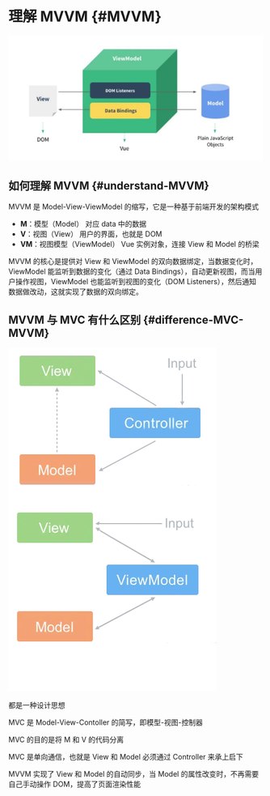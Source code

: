# 理解 MVVM {#MVVM}

![MVVM](./../../../assets/vue/MVVM.jpg)

## 如何理解 MVVM {#understand-MVVM}

MVVM 是 Model-View-ViewModel 的缩写，它是一种基于前端开发的架构模式

- **M**：模型（Model） 对应 data 中的数据
- **V**：视图（View） 用户的界面，也就是 DOM
- **VM**：视图模型（ViewModel） Vue 实例对象，连接 View 和 Model 的桥梁

MVVM 的核心是提供对 View 和 ViewModel 的双向数据绑定，当数据变化时，ViewModel 能监听到数据的变化（通过 Data Bindings），自动更新视图，而当用户操作视图，ViewModel 也能监听到视图的变化（DOM Listeners），然后通知数据做改动，这就实现了数据的双向绑定。

## MVVM 与 MVC 有什么区别 {#difference-MVC-MVVM}

![MVVM](./../../../assets/vue/MVC.jpg)

都是一种设计思想

MVC 是 Model-View-Contoller 的简写，即模型-视图-控制器

MVC 的目的是将 M 和 V 的代码分离

MVC 是单向通信，也就是 View 和 Model 必须通过 Controller 来承上启下

MVVM 实现了 View 和 Model 的自动同步，当 Model 的属性改变时，不再需要自己手动操作 DOM，提高了页面渲染性能